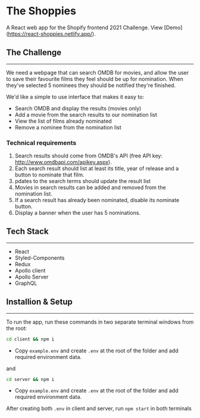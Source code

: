 # The Shoppies

A React web app for the Shopify frontend 2021 Challenge. View [Demo] (https://react-shoppies.netlify.app/).

## The Challenge
---
We need a webpage that can search OMDB for movies, and allow the user to save their favourite films they feel should be up for nomination. When they've selected 5 nominees they should be notified they're finished.

We'd like a simple to use interface that makes it easy to:
* Search OMDB and display the results (movies only)
* Add a movie from the search results to our nomination list
* View the list of films already nominated
* Remove a nominee from the nomination list

 ### Technical requirements
1. Search results should come from OMDB's API (free API key: http://www.omdbapi.com/apikey.aspx).
2. Each search result should list at least its title, year of release and a button to nominate that film.
3. pdates to the search terms should update the result list
4. Movies in search results can be added and removed from the nomination list.
5. If a search result has already been nominated, disable its nominate button.
6. Display a banner when the user has 5 nominations.


## Tech Stack
---
* React
* Styled-Components
* Redux
* Apollo client
* Apollo Server
* GraphQL

## Installion & Setup
---
To run the app, run these commands in two separate terminal windows from the root:

```bash
cd client && npm i
```
* Copy `example.env` and create `.env` at the root of the folder and add required environment data. 

and

```bash
cd server && npm i
```
* Copy `example.env` and create `.env` at the root of the folder and add required environment data. 

After creating both `.env` in client and server, run `npm start` in both terminals